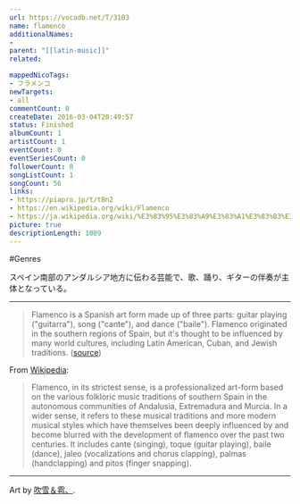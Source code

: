 ```yaml
---
url: https://vocadb.net/T/3103
name: flamenco
additionalNames: 
- 
parent: "[[latin-music]]"
related:

mappedNicoTags:
- フラメンコ
newTargets:
- all
commentCount: 0
createDate: 2016-03-04T20:49:57
status: Finished
albumCount: 1
artistCount: 1
eventCount: 0
eventSeriesCount: 0
followerCount: 0
songListCount: 1
songCount: 56
links: 
- https://piapro.jp/t/tBn2
- https://en.wikipedia.org/wiki/Flamenco
- https://ja.wikipedia.org/wiki/%E3%83%95%E3%83%A9%E3%83%A1%E3%83%B3%E3%82%B3
picture: true
descriptionLength: 1089
---
```


#Genres

スペイン南部のアンダルシア地方に伝わる芸能で、歌、踊り、ギターの伴奏が主体となっている。

---

>Flamenco is a Spanish art form made up of three parts: guitar playing ("guitarra"), song ("cante"), and dance ("baile"). Flamenco originated in the southern regions of Spain, but it's thought to be influenced by many world cultures, including Latin American, Cuban, and Jewish traditions. ([source](https://wonderopolis.org/wonder/what-is-flamenco-dancing))

From [Wikipedia](https://en.wikipedia.org/wiki/Flamenco):
>Flamenco, in its strictest sense, is a professionalized art-form based on the various folkloric music traditions of southern Spain in the autonomous communities of Andalusia, Extremadura and Murcia. In a wider sense, it refers to these musical traditions and more modern musical styles which have themselves been deeply influenced by and become blurred with the development of flamenco over the past two centuries. It includes cante (singing), toque (guitar playing), baile (dance), jaleo (vocalizations and chorus clapping), palmas (handclapping) and pitos (finger snapping).

---
Art by [吹雪＆雹、](https://vocadb.net/Ar/63527).